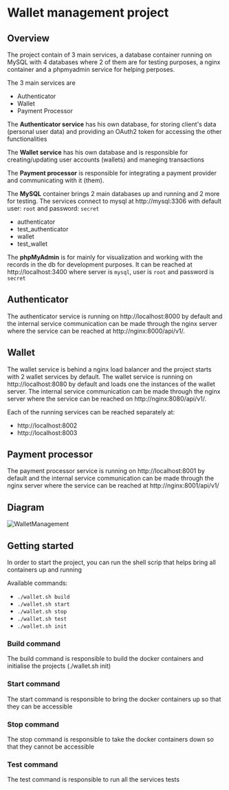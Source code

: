 # Wallet management project

## Overview
The project contain of 3 main services, a database container running on MySQL with 4 databases where 2 of them are for testing purposes, a nginx container and a phpmyadmin service for helping perposes.

The 3 main services are
 - Authenticator
 - Wallet
 - Payment Processor

The **Authenticator service** has his own database, for storing client's data (personal user data) and providing an OAuth2 token for accessing the other functionalities

The **Wallet service** has his own database and is responsible for creating/updating user accounts (wallets) and maneging transactions

The **Payment processor** is responsible for integrating a payment provider and communicating with it (them).

The **MySQL** container brings 2 main databases up and running and 2 more for testing. The services connect to mysql at http://mysql:3306 with default user: `root` and password: `secret`
- authenticator
- test_authenticator
- wallet
- test_wallet

The **phpMyAdmin** is for mainly for visualization and working with the records in the db for development purposes. It can be reached at http://localhost:3400 where server is `mysql`, user is `root` and password is `secret`

## Authenticator
The authenticator service is running on http://localhost:8000 by default and the internal service communication can be made through the nginx server where the service can be reached at http://nginx:8000/api/v1/.

## Wallet
The wallet service is behind a nginx load balancer and the project starts with 2 wallet services by default. 
The wallet service is running on http://localhost:8080 by default and loads one the instances of the wallet server.
The internal service communication can be made through the nginx server where the service can be reached on http://nginx:8080/api/v1/.

Each of the running services can be reached separately at:
 - http://localhost:8002
 - http://localhost:8003

## Payment processor
The payment processor service is running on http://localhost:8001 by default and the internal service communication can be made through the nginx server where the service can be reached at http://nginx:8001/api/v1/

## Diagram

![WalletManagement](https://github.com/adrian-bg/remix/assets/17720228/e5307af5-1f73-4102-980f-77da202515f6)


## Getting started

In order to start the project, you can run the shell scrip that helps bring all containers up and running

Available commands:
 - `./wallet.sh build`
 - `./wallet.sh start`
 - `./wallet.sh stop`
 - `./wallet.sh test`
 - `./wallet.sh init`

### Build command

The build command is responsible to build the docker containers and initialise the projects (./wallet.sh init)

### Start command

The start command is responsible to bring the docker containers up so that they can be accessible

### Stop command

The stop command is responsible to take the docker containers down so that they cannot be accessible

### Test command

The test command is responsible to run all the services tests
